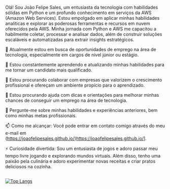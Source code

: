 Olá! Sou João Felipe Sales, um entusiasta da tecnologia com habilidades sólidas em Python e um profundo conhecimento em serviços da AWS (Amazon Web Services). Estou empolgado em aplicar minhas habilidades analíticas e explorar as poderosas ferramentas e recursos em nuvem oferecidos pela AWS. Minha jornada com Python e AWS me capacitou a habilmente coletar, processar e analisar dados, além de construir soluções escaláveis e automatizadas para extrair insights estratégicos.

🔭 Atualmente estou em busca de oportunidades de emprego na área de tecnologia, especialmente em cargos de nível júnior ou estágio.

🌱 Estou constantemente aprendendo e atualizando minhas habilidades para me tornar um candidato mais qualificado.

👯 Estou procurando colaborar com empresas que valorizem o crescimento profissional e ofereçam um ambiente propício para o aprendizado.

🤔 Estou procurando ajuda com dicas e orientações para melhorar minhas chances de conseguir um emprego na área de tecnologia.

💬 Pergunte-me sobre minhas habilidades e experiências anteriores, bem como minhas metas profissionais.

📫 Como me alcançar: Você pode entrar em contato comigo através do meu e-mail em (https://joaofelipesales.github.io/)https://joaofelipesales.github.io/].

⚡ Curiosidade divertida: Sou um entusiasta de jogos e adoro passar meu tempo livre jogando e explorando mundos virtuais. Além disso, tenho uma paixão pela culinária e adoro experimentar novas receitas e criar pratos deliciosos na cozinha.

##

[![Top Langs](https://github-readme-stats.vercel.app/api/top-langs/?username=joaoFelipeSales&show_icons=true&theme=dark)](https://github.com/joaoFelipeSales/github-readme-stats)
